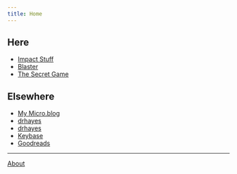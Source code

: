 ```yaml
---
title: Home
---
```


## Here

  * [Impact Stuff][impact]
  * [Blaster][blaster]
  * [The Secret Game][secretgame]

## Elsewhere

  * <a href="https://micro.blog/drhayes" rel="me" />My Micro.blog</a>
  * [drhayes][github]
  * [drhayes][tumblr]
  * [Keybase][keybase]
  * [Goodreads][goodreads]

---
[About][]


[impact]: /impact-stuff
[blaster]: /blaster
[secretgame]: /secret-game

[github]: https://github.com/drhayes
[tumblr]: https://drhayes.tumblr.com
[keybase]: http://keybase.io/drhayes
[goodreads]: https://www.goodreads.com/drhayes
[about]: /about
